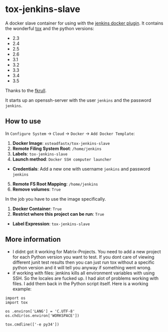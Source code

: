 tox-jenkins-slave
=================

A docker slave container for using with the [jenkins docker plugin](https://wiki.jenkins-ci.org/display/JENKINS/Docker+Plugin). It contains the wonderful [tox](https://tox.readthedocs.org/) and the python versions:

* 2.3
* 2.4
* 2.5
* 2.6
* 3.1
* 3.2
* 3.3
* 3.4
* 3.5

Thanks to the [fkrull](https://launchpad.net/~fkrull/+archive/ubuntu/deadsnakes).

It starts up an openssh-server with the user `jenkins` and the password `jenkins`.

How to use
----------

In `Configure System` -> `Cloud` -> `Docker` -> `Add Docker Template`:

1. **Docker Image**: `xsteadfastx/tox-jenkins-slave`
2. **Remote Filing System Root**: `/home/jenkins`
3. **Labels**: `tox-jenkins-slave`
4. **Launch method**: `Docker SSH computer launcher`
  * **Credentials**: Add a new one with username `jenkins` and password `jenkins`
5. **Remote FS Root Mapping**: `/home/jenkins`
6. **Remove volumes**: `True`

In the job you have to use the image specifically.

1. **Docker Container**: `True`
2. **Restrict where this project can be run**: `True`
  * **Label Expression**: `tox-jenkins-slave`

More information
----------------

- I didnt got it working for Matrix-Projects. You need to add a new project for each Python version you want to test. If you dont care of viewing different junit test results then you can just run tox without a specific python version and it will tell you anyway if something went wrong.
- if working with files: jenkins kills all environment variables with using SSH. So the locales are fucked up. I had alot of problems working with files. I add them back in the Python script itself. Here is a working example:

```
import os
import tox

os .environ['LANG'] = 'C.UTF-8'
os.chdir(os.environ['WORKSPACE'])

tox.cmdline(['-e py34'])
```
